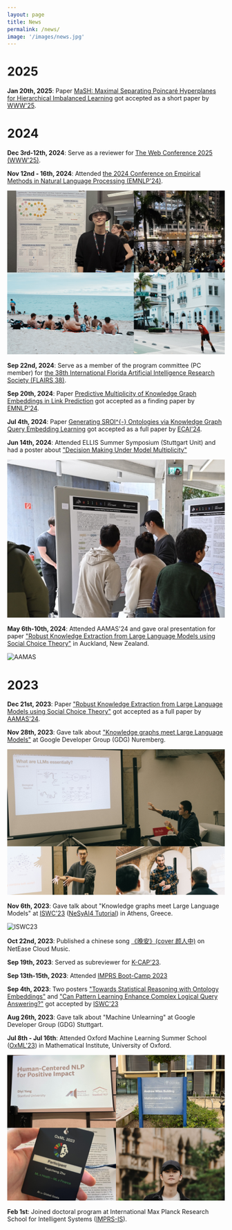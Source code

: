 ```yaml
---
layout: page
title: News
permalink: /news/
image: '/images/news.jpg'
---
```

# 2025

**Jan 20th, 2025**: Paper [MaSH: Maximal Separating Poincaré Hyperplanes for Hierarchical Imbalanced Learning]() got accepted as a short paper by [WWW'25](https://www2025.thewebconf.org/).

# 2024

**Dec 3rd-12th, 2024**: Serve as a reviewer for [The Web Conference 2025 (WWW'25)](https://www2025.thewebconf.org/).

**Nov 12nd - 16th, 2024**: Attended [the 2024 Conference on Empirical Methods in Natural Language Processing (EMNLP'24)](https://2024.emnlp.org/).

![AAMAS](/images/EMNLP.JPG)

**Sep 22nd, 2024**: Serve as a member of the program committee (PC member) for [the 38th International Florida Artificial Intelligence Research Society (FLAIRS 38)](https://www.flairs-38.info/).

**Sep 20th, 2024**: Paper [Predictive Multiplicity of Knowledge Graph Embeddings in Link Prediction](https://arxiv.org/abs/2408.08226) got accepted as a finding paper by [EMNLP'24](https://2024.emnlp.org/).

**Jul 4th, 2024**: Paper [Generating SROI^{-} Ontologies via Knowledge Graph Query Embedding Learning](https://arxiv.org/pdf/2407.09212) got accepted as a full paper by [ECAI'24](https://www.ecai2024.eu/).

**Jun 14th, 2024**: Attended ELLIS Summer Symposium (Stuttgart Unit) and had a poster about ["Decision Making Under Model Multiplicity"](https://ellis.eu/events)

![ELLIS](/images/ELLIS2024.jpg)

**May 6th-10th, 2024**: Attended AAMAS'24 and gave oral presentation for paper ["Robust Knowledge Extraction from Large Language Models using Social Choice Theory"](https://arxiv.org/abs/2312.14877) in Auckland, New Zealand.

![AAMAS](/images/AAMAS24.JPG)

# 2023

**Dec 21st, 2023**: Paper ["Robust Knowledge Extraction from Large Language Models using Social Choice Theory"](https://arxiv.org/abs/2312.14877) got accepted as a full paper by [AAMAS'24](https://www.aamas2024-conference.auckland.ac.nz/).

**Nov 28th, 2023**: Gave talk about ["Knowledge graphs meet Large Language Models"](https://www.linkedin.com/posts/google-developer-group-nuremberg_we-are-super-excited-to-announce-yuqicheng-activity-7132993111739314176-hpBr?utm_source=share&utm_medium=member_desktop) at Google Developer Group (GDG) Nuremberg. 

![GDG23](/images/GDG23.JPG)

**Nov 6th, 2023**: Gave talk about "Knowledge graphs meet Large Language Models" at [ISWC'23](https://iswc2023.semanticweb.org/) ([NeSyAI4 Tutorial](https://sites.google.com/view/nesyai4-2023/home)) in Athens, Greece.

![ISWC23](/images/ISWC23.JPG)

**Oct 22nd, 2023**: Published a chinese song [《晚安》(cover 颜人中)](https://music.163.com/#/song?id=2092813657) on NetEase Cloud Music.

**Sep 19th, 2023**: Served as subreviewer for [K-CAP'23](https://www.k-cap.org/2023/).

**Sep 13th-15th, 2023**: Attended [IMPRS Boot-Camp 2023](https://imprs.is.mpg.de/events/imprs-is-2023-boot-camp)

**Sep 4th, 2023**: Two posters ["Towards Statistical Reasoning with Ontology Embeddings"](https://hozo.jp/ISWC2023_PD-Industry-proc/ISWC2023_paper_442.pdf) and ["Can Pattern Learning Enhance Complex Logical Query Answering?"](https://hozo.jp/ISWC2023_PD-Industry-proc/ISWC2023_paper_463.pdf) got accepted by [ISWC'23](https://iswc2023.semanticweb.org/)

**Aug 26th, 2023**: Gave talk about "Machine Unlearning" at Google Developer Group (GDG) Stuttgart.

**Jul 8th - Jul 16th**: Attended Oxford Machine Learning Summer School ([OxML'23](https://www.oxfordml.school/program)) in Mathematical Institute, University of Oxford.

![OxML23](/images/OxML23.JPG)

**Feb 1st**: Joined doctoral program at International Max Planck Research School for Intelligent Systems ([IMPRS-IS](https://imprs.is.mpg.de/)).